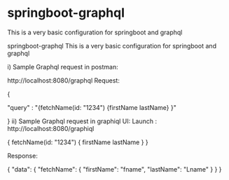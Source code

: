 # springboot-graphql
This is a very basic configuration for springboot and graphql


springboot-graphql
This is a very basic configuration for springboot and graphql

i) Sample Graphql request in postman:

http://localhost:8080/graphql Request:

{

"query" : "{fetchName(id: "1234") {firstName lastName} }"

} ii) Sample Graphql request in graphiql UI: Launch : http://localhost:8080/graphiql

{ fetchName(id: "1234") { firstName lastName } }

Response:

{ "data": { "fetchName": { "firstName": "fname", "lastName": "Lname" } } }
